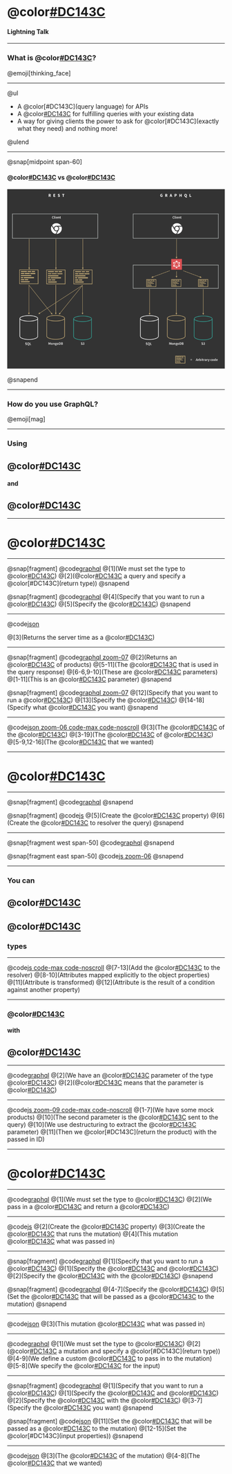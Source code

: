 # @color[#DC143C](GraphQL)
#### Lightning Talk

---

### What is @color[#DC143C](GraphQL)?

@emoji[thinking_face]

---

@ul

- A @color[#DC143C](query language) for APIs
- A @color[#DC143C](runtime) for fulfilling queries with your existing data
- A way for giving clients the power to ask for @color[#DC143C](exactly what they need) and nothing more!

@ulend

---

@snap[midpoint span-60]

#### @color[#DC143C](REST) vs @color[#DC143C](GraphQL)

![REST and GraphQL](assets/images/rest_and_graphql_side_by_side.png)

@snapend

---

### How do you use GraphQL?

@emoji[mag]

---

### Using
## @color[#DC143C](resolvers)
#### and
## @color[#DC143C](schemas)

---

# @color[#DC143C](Schemas)

---

@snap[fragment]
@code[graphql](assets/code/simple-schema.graphql)
@[1](We must set the type to @color[#DC143C](Query))
@[2](@color[#DC143C](Define) a query and specify a @color[#DC143C](return type))
@snapend

@snap[fragment]
@code[graphql](assets/code/simple-schema-request.graphql)
@[4](Specify that you want to run a @color[#DC143C](query))
@[5](Specify the @color[#DC143C](query))
@snapend

---

@code[json](assets/code/simple-schema-response.json)

@[3](Returns the server time as a @color[#DC143C](string))

---

@snap[fragment]
@code[graphql zoom-07](assets/code/complex-schema.graphql)
@[2](Returns an @color[#DC143C](array) of products)
@[5-11](The @color[#DC143C](type) that is used in the query response)
@[6-6,9-10](These are @color[#DC143C](required) parameters)
@[1-11](This is an @color[#DC143C](optional) parameter)
@snapend

@snap[fragment]
@code[graphql zoom-07](assets/code/complex-schema-request.graphql)
@[12](Specify that you want to run a @color[#DC143C](query))
@[13](Specify the @color[#DC143C](query))
@[14-18](Specify what @color[#DC143C](attributes) you want)
@snapend

---

@code[json zoom-06 code-max code-noscroll](assets/code/complex-schema-response.json)
@[3](The @color[#DC143C](name) of the @color[#DC143C](query))
@[3-19](The @color[#DC143C](array) of @color[#DC143C](Products))
@[5-9,12-16](The @color[#DC143C](attributes) that we wanted)

---

# @color[#DC143C](Resolvers)

---

@snap[fragment]
@code[graphql](assets/code/simple-schema.graphql)
@snapend

@snap[fragment]
@code[js](assets/code/simple-resolver.js)
@[5](Create the @color[#DC143C](Query) property)
@[6](Create the @color[#DC143C](function) to resolver the query)
@snapend

---

@snap[fragment west span-50]
@code[graphql](assets/code/complex-schema.graphql)
@snapend

@snap[fragment east span-50]
@code[js zoom-06](assets/code/complex-resolver.js)
@snapend

---

### You can
## @color[#DC143C](EXPLICITLY)
## @color[#DC143C](DEFINE)
### types

---

@code[js code-max code-noscroll](assets/code/complex-resolver-define-type.js)
@[7-13](Add the @color[#DC143C](type) to the resolver)
@[8-10](Attributes mapped explicitly to the object properties)
@[11](Attribute is transformed)
@[12](Attribute is the result of a condition against another property)

---

### @color[#DC143C](Queries)
#### with
## @color[#DC143C](PARAMETERS)

---

@code[graphql](assets/code/query-with-parameter.graphql)
@[2](We have an @color[#DC143C](id) parameter of the type @color[#DC143C](ID))
@[2](@color[#DC143C](ID!) means that the parameter is @color[#DC143C](required))

---

@code[js zoom-09 code-max code-noscroll](assets/code/resolver-with-parameter.js)
@[1-7](We have some mock products)
@[10](The second parameter is the @color[#DC143C](parameters) sent to the query)
@[10](We use destructuring to extract the @color[#DC143C](id) parameter)
@[11](Then we @color[#DC143C](return the product) with the passed in ID)

---

# @color[#DC143C](Mutations)

---

@code[graphql](assets/code/simple-mutation-schema.graphql)
@[1](We must set the type to @color[#DC143C](Mutation))
@[2](We pass in a @color[#DC143C](String) and return a @color[#DC143C](String))

---

@code[js](assets/code/simple-mutation-resolver.js)
@[2](Create the @color[#DC143C](Mutation) property)
@[3](Create the @color[#DC143C](function) that runs the mutation)
@[4](This mutation @color[#DC143C](echos) what was passed in)

---

@snap[fragment]
@code[graphql](assets/code/simple-mutation-request.graphql)
@[1](Specify that you want to run a @color[#DC143C](mutation))
@[1](Specify the @color[#DC143C](parameters) and @color[#DC143C](types))
@[2](Specify the @color[#DC143C](mutation) with the @color[#DC143C](parameter))
@snapend

@snap[fragment]
@code[graphql](assets/code/simple-mutation-request-variables.json)
@[4-7](Specify the @color[#DC143C](variables))
@[5](Set the @color[#DC143C](variable) that will be passed as a @color[#DC143C](parameter) to the mutation)
@snapend

---

@code[json](assets/code/simple-mutation-response.json)
@[3](This mutation @color[#DC143C](echos) what was passed in)

---

@code[graphql](assets/code/complex-mutation-schema.graphql)
@[1](We must set the type to @color[#DC143C](Mutation))
@[2](@color[#DC143C](Define) a mutation and specify a @color[#DC143C](return type))
@[4-9](We define a custom @color[#DC143C](input) to pass in to the mutation)
@[5-8](We specify the @color[#DC143C](attributes) for the input)

---

@snap[fragment]
@code[graphql](assets/code/complex-mutation-request.graphql)
@[1](Specify that you want to run a @color[#DC143C](mutation))
@[1](Specify the @color[#DC143C](parameters) and @color[#DC143C](types))
@[2](Specify the @color[#DC143C](mutation) with the @color[#DC143C](parameter))
@[3-7](Specify the @color[#DC143C](attributes) you want)
@snapend

@snap[fragment]
@code[json](assets/code/complex-mutation-request-variables.json)
@[11](Set the @color[#DC143C](variable) that will be passed as a @color[#DC143C](parameter) to the mutation)
@[12-15](Set the @color[#DC143C](input properties))
@snapend

---

@code[json](assets/code/complex-mutation-response.json)
@[3](The @color[#DC143C](name) of the mutation)
@[4-8](The @color[#DC143C](attributes) that we wanted)

